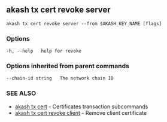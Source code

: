 ## akash tx cert revoke server

```
akash tx cert revoke server --from $AKASH_KEY_NAME [flags]
```

### Options

```
-h, --help   help for revoke
```

### Options inherited from parent commands

```
--chain-id string   The network chain ID
```

### SEE ALSO

* [akash tx cert](akash_tx_cert.md)	 - Certificates transaction subcommands
* [akash tx cert revoke client](akash_tx_cert_revoke_client.md)	 - Remove client certificate
